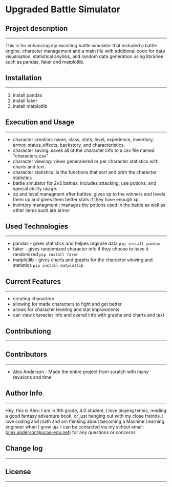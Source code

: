 # Upgraded Battle Simulator

## Project description
---
This is for enhancing my excisting battle simulator that included a battle engine, charecter management and a main file with additional code for data visualsation, statistical anylisis, and random data generation using libraries such as pandas, faker and matplotlib.

## Installation
---
1. install pandas
2. install faker
3. install matplotlib

## Execution and Usage
---
+ character creation: name, class, stats, level, experience, inventory, armor, status_effects, backstory, and characteristics.
+ character saving: saves all of the character info to a csv file named "characters.csv"
+ character viewing: views generalezed or per character statistics with charts and text
+ character statistics: is the functions that sort and print the character statistics
+ battle simulator for 2v2 battles: includes attacking, use potions, and special ability usage.
+ xp and level managment after battles: gives xp to the winners and levels them up and gives them better stats if they have enough xp.
+ invintory managment : manages the potions used in the battle as well as other items such are armor

## Used Technologies
---
+ pandas - gives statistics and helpes orginize data
`pip install pandas`
+ faker - gives randomized character info if they choose to have it randomized
`pip install faker`
+ matplotlib - gives charts and graphs for the character viewing and statistics
`pip install matplotlib`  

## Current Features
---
+ creating characters
+ allowing for made characters to fight and get better
+ allows for character leveling and stat improvments
+ can view character info and overall info with graphs and charts and text 


## Contributiong
---


## Contributors
---
+ Alex Anderson - Made the entire project from scratch with many revisions and time


## Author Info
---
Hey, this is Alex: I am in 9th grade, 4.0 student, I love playing tennis, reading a good fantasy adventure book, or just hanging out with my close freinds. I love coding and math and am thinking about becoming a Machine Learning engineer when I grow up.
I can be contacted via my school email: (alex.anderson@ucas-edu.net) for any questions or concerns


## Change log
---


## License
---